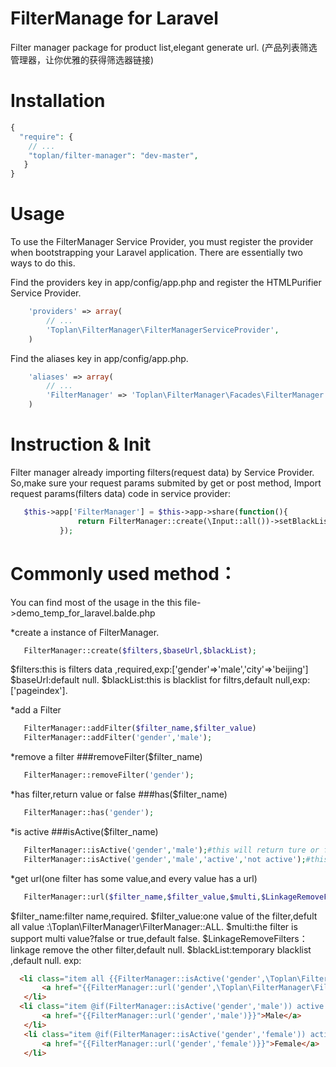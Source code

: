 # FilterManage for Laravel
Filter manager package for product list,elegant generate url.
(产品列表筛选管理器，让你优雅的获得筛选器链接)

# Installation

```php
{
  "require": {
    // ...
    "toplan/filter-manager": "dev-master",
   }
}
```

# Usage

To use the FilterManager Service Provider, you must register the provider when bootstrapping your Laravel application. There are essentially two ways to do this.

Find the providers key in app/config/app.php and register the HTMLPurifier Service Provider.
```php
    'providers' => array(
        // ... 
        'Toplan\FilterManager\FilterManagerServiceProvider',
    )
```    
Find the aliases key in app/config/app.php.
```php
    'aliases' => array(
        // ...
        'FilterManager' => 'Toplan\FilterManager\Facades\FilterManager',
    )
```

# Instruction & Init
 Filter manager already importing filters(request data) by Service Provider.
 So,make sure your request params submited by get or post method,
 Import request params(filters data) code in service provider:
 ```php
    $this->app['FilterManager'] = $this->app->share(function(){
                return FilterManager::create(\Input::all())->setBlackList(['page']);
            });
 ```
# Commonly used method： 
 You can find most of the usage in the this file->demo_temp_for_laravel.balde.php
 
 *create a instance of FilterManager.
 ```php
    FilterManager::create($filters,$baseUrl,$blackList);
 ```
 $filters:this is filters data ,required,exp:['gender'=>'male','city'=>'beijing']
 $baseUrl:default null.
 $blackList:this is blacklist for filtrs,default null,exp:['pageindex'].
 
 *add a Filter
 ```php
    FilterManager::addFilter($filter_name,$filter_value)
    FilterManager::addFilter('gender','male');
 ```
 *remove a filter
  ###removeFilter($filter_name)
 ```php
    FilterManager::removeFilter('gender');
 ```
 *has filter,return value or false
  ###has($filter_name)
 ```php
    FilterManager::has('gender');
 ```
 
 *is active
 ###isActive($filter_name)
 ```php
    FilterManager::isActive('gender','male');#this will return ture or false;
    FilterManager::isActive('gender','male','active','not active');#this will return 'active' or 'not active';
 ```
 
 *get url(one filter has some value,and every value has a url)
 ```php
    FilterManager::url($filter_name,$filter_value,$multi,$LinkageRemoveFilters,$blackList)
 ```
 $filter_name:filter name,required.
 $filter_value:one value of the filter,defult all value :\Toplan\FilterManager\FilterManager::ALL.
 $multi:the filter is support multi value?false or true,default false.
 $LinkageRemoveFilters：linkage remove the other filter,default null.
 $blackList:temporary blacklist ,default null.
 exp:
 ```html
   <li class="item all {{FilterManager::isActive('gender',\Toplan\FilterManager\FilterManager::ALL,'active','')}}">
        <a href="{{FilterManager::url('gender',\Toplan\FilterManager\FilterManager::ALL)}}">All</a>
    </li>
   <li class="item @if(FilterManager::isActive('gender','male')) active @endif">
        <a href="{{FilterManager::url('gender','male')}}">Male</a>
    </li>
    <li class="item @if(FilterManager::isActive('gender','female')) active @endif">
        <a href="{{FilterManager::url('gender','female')}}">Female</a>
    </li>
 ```
 
